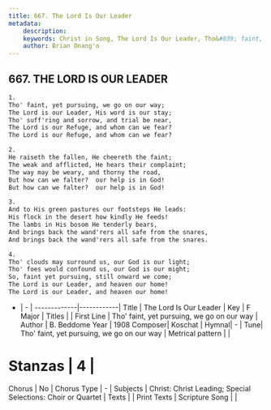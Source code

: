 ```yaml
---
title: 667. The Lord Is Our Leader
metadata:
    description: 
    keywords: Christ in Song, The Lord Is Our Leader, Tho&#039; faint, yet pursuing, we go on our way, 
    author: Brian Onang'o
---
```



## 667. THE LORD IS OUR LEADER

```txt
1.
Tho' faint, yet pursuing, we go on our way;
The Lord is our Leader, His word is our stay;
Tho' suff'ring and sorrow, and trial be near,
The Lord is our Refuge, and whom can we fear?
The Lord is our Refuge, and whom can we fear?

2.
He raiseth the fallen, He cheereth the faint;
The weak and afflicted, He hears their complaint;
The way may be weary, and thorny the road,
But how can we falter?  our help is in God!
But how can we falter?  our help is in God!

3.
And to His green pastures our footsteps He leads:
His flock in the desert how kindly He feeds!
The lambs in His bosom He tenderly bears,
And brings back the wand'rers all safe from the snares,
And brings back the wand'rers all safe from the snares.

4.
Tho' clouds may surround us, our God is our light;
Tho' foes would confound us, our God is our might;
So, faint yet pursuing, still onward we come;
The Lord is our Leader, and heaven our home!
The Lord is our Leader, and heaven our home!
```

- |   -  |
-------------|------------|
Title | The Lord Is Our Leader |
Key | F Major |
Titles |  |
First Line | Tho&#039; faint, yet pursuing, we go on our way |
Author | B. Beddome
Year | 1908
Composer| Koschat |
Hymnal|  - |
Tune| Tho&#039; faint, yet pursuing, we go on our way |
Metrical pattern | |
# Stanzas | 4 |
Chorus | No |
Chorus Type | - |
Subjects | Christ: Christ Leading; Special Selections: Choir or Quartet |
Texts |  |
Print Texts | 
Scripture Song |  |
  

